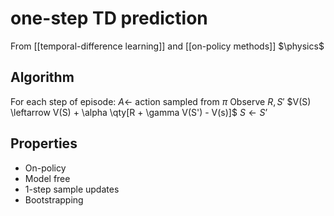 # one-step TD prediction
From [[temporal-difference learning]] and [[on-policy methods]]
$\physics$
## Algorithm
For each step of episode:
	$A \leftarrow$ action sampled from $\pi$
	Observe $R, S'$
	$V(S) \leftarrow V(S) + \alpha \qty[R + \gamma V(S') - V(s)]$
	$S \leftarrow S’$

## Properties
- On-policy
- Model free
- $1$-step sample updates
- Bootstrapping